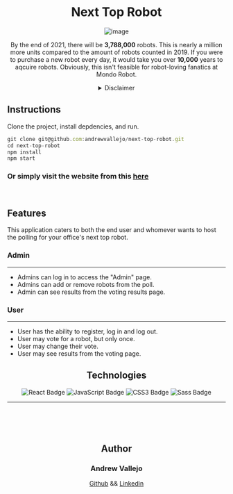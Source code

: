 
<div align="center">

# Next Top Robot

![image](https://user-images.githubusercontent.com/17935770/129827835-7649f2e6-cd28-4206-b3f7-4788e09ba53f.png)

By the end of 2021, there will be **3,788,000** robots. This is nearly a million more units compared to the amount of robots counted in 2019. If you were to purchase a new robot every day, it would take you over **10,000** years to aqcuire robots. Obviously, this isn't feasible for robot-loving fanatics at Mondo Robot.

<details>
  <summary>
  Disclaimer  
  </summary>
  This is an assessment designed by Mondo Robot as a means to gauge my level of skill. This take home test was completed in 7 days.
</details>

</div>

## Instructions

Clone the project, install depdencies, and run.

```jsx
git clone git@github.com:andrewvallejo/next-top-robot.git
cd next-top-robot
npm install 
npm start
```

### Or simply visit the website from this [here](https://next-top-robot.netlify.app/)

<br>

## Features

This application caters to both the end user and whomever wants to host the polling for your office's next top robot.

### Admin

---

- Admins can log in to access the "Admin" page.
- Admins can add or remove robots from the poll.
- Admin can see results from the voting results page.

### User

---

- User has the ability to register, log in and log out.
- User may vote for a robot, but only once.
- User may change their vote.
- User may see results from the voting page.

## <h2 align="center"> Technologies </h2>

<div align="center">  
<img src="https://img.shields.io/badge/React-61DAFB?logo=react&logoColor=000&style=flat-square" alt="React Badge">
<img src="https://img.shields.io/badge/JavaScript-F7DF1E?logo=javascript&logoColor=000&style=flat-square" alt="JavaScript Badge">
<img src="https://img.shields.io/badge/CSS3-1572B6?logo=css3&logoColor=fff&style=flat-square" alt="CSS3 Badge">
<img src="https://img.shields.io/badge/Sass-C69?logo=sass&logoColor=fff&style=flat-square" alt="Sass Badge">
</div>

---

<br>
<br>
<br>

## <h2 align="center"> Author </h2>

### <h3 align="center"> **Andrew Vallejo** </h3>

<div align="center">  

[Github](https://www.github.com/andrewvallejo) &&
[Linkedin](https://www.linkedin.com/in/andrewvallejo/)

</div>
